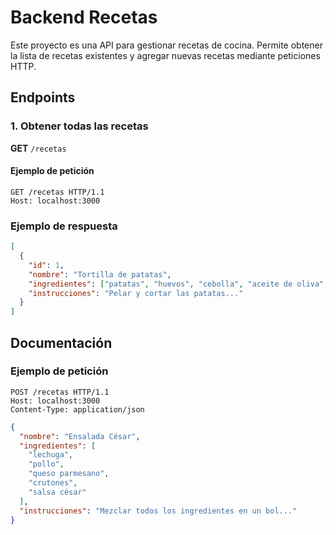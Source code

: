 # Backend Recetas

Este proyecto es una API para gestionar recetas de cocina. Permite obtener la lista de recetas existentes y agregar nuevas recetas mediante peticiones HTTP.

## Endpoints

### 1. Obtener todas las recetas

**GET** `/recetas`

#### Ejemplo de petición

```http
GET /recetas HTTP/1.1
Host: localhost:3000
```

### Ejemplo de respuesta

```json
[
  {
    "id": 1,
    "nombre": "Tortilla de patatas",
    "ingredientes": ["patatas", "huevos", "cebolla", "aceite de oliva", "sal"],
    "instrucciones": "Pelar y cortar las patatas..."
  }
]
```

## Documentación

### Ejemplo de petición

```http
POST /recetas HTTP/1.1
Host: localhost:3000
Content-Type: application/json
```

```json
{
  "nombre": "Ensalada César",
  "ingredientes": [
    "lechuga",
    "pollo",
    "queso parmesano",
    "crutones",
    "salsa césar"
  ],
  "instrucciones": "Mezclar todos los ingredientes en un bol..."
}
```
